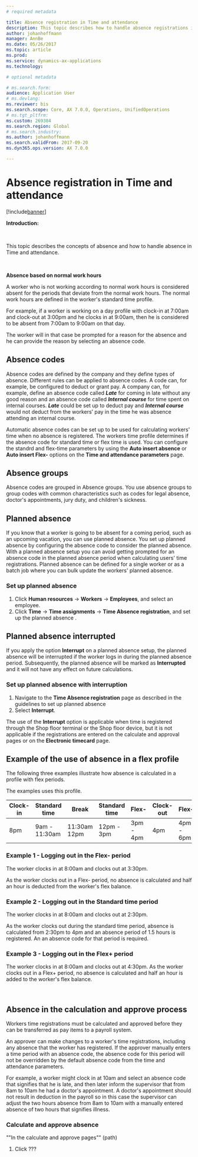 ```yaml
---
# required metadata

title: Absence registration in Time and attendance
description: This topic describes how to handle absence registrations in Time and attendance.
author: johanhoffmann
manager: AnnBe
ms.date: 05/26/2017
ms.topic: article
ms.prod: 
ms.service: dynamics-ax-applications
ms.technology: 

# optional metadata

# ms.search.form:  
audience: Application User
# ms.devlang: 
ms.reviewer: bis
ms.search.scope: Core, AX 7.0.0, Operations, UnifiedOperations
# ms.tgt_pltfrm: 
ms.custom: 269384
ms.search.region: Global
# ms.search.industry: 
ms.author: johanhoffmann
ms.search.validFrom: 2017-09-20
ms.dyn365.ops.version: AX 7.0.0

---
```


# Absence registration in Time and attendance

[!include[banner](../includes/banner.md)]

**Introduction:**

 

This topic describes the concepts of absence and how to handle absence in Time and
attendance.

 

**Absence based on normal work hours**

A worker who is not working according to normal work hours is considered absent for the periods that deviate from the normal work hours. The normal work hours are defined in the worker's standard time profile.

For example, if a worker is working on a day profile with clock-in at 7:00am and
clock-out at 3:00pm and he clocks in at 9:00am, then he is considered to be absent
from 7:00am to 9:00am on that day. 

The worker will in that case be prompted for a reason for the absence and he can provide the reason by selecting an absence code.

## Absence codes
Absence codes are defined by the company and they define types of absence.
Different rules can be applied to absence codes. A code can, for
example, be configured to deduct or grant pay. A company can, for example, define an absence code called ***Late*** for coming in late without any good reason and an absence code called ***Internal course*** for time spent on internal courses. ***Late*** could be set up to deduct pay and ***Internal course*** would not deduct from the workers’ pay in the time he was absence attending an internal course.

Automatic absence codes can be set up to be used for calculating workers' time when no absence is registered. The workers time profile determines if the absence code for standard time or flex time is used. You can configure the standrd and flex-time parameters by using the **Auto insert absence** or **Auto insert Flex-** options on the **Time and attendance parameters** page.

## Absence groups

Absence codes are grouped in Absence groups. You use absence groups to group codes with common characteristics such as codes for legal
absence, doctor's appointments, jury duty, and children's sickness.


## Planned absence
If you know that a worker is going to be absent for a coming period, such as an upcoming vacation, you can use planned absence. You set up planned absence by configuring the absence code to consider the planned absence. With a planned absence setup you can avoid getting prompted for an absence code in the planned absence period when calculating users' time registrations. Planned absence can be defined for a single worker or as a batch job where you can bulk update the workers' planned absence.

### Set up planned absence
1.	Click **Human resources** -> **Workers** -> **Employees**, and select an employee.
2.	Click **Time** -> **Time assignments** -> **Time Absence registration**, and set up the planned absence . 

## Planned absence interrupted
If you apply the option **Interrupt** on a planned absence setup, the planned absence will
be interrupted if the worker logs in during the planned absence period. Subsequently, the planned absence will be marked as **Interrupted** and it will not have any effect on future calculations. 

### Set up planned absence with interruption
1.	Navigate to the **Time Absence registration** page as described in the guidelines to set up planned absence
2.	Select **Interrupt**.

The use of the **Interrupt** option is applicable when time is registered through the Shop floor terminal
or the Shop floor device, but it is not applicable if the registrations are entered on the
calculate and approval pages or on the **Electronic timecard** page.

## Example of the use of absence in a flex profile

The following three examples illustrate how absence is calculated in a profile
with flex periods.

The examples uses this profile.

| Clock-in | Standard time | Break        | Standard time | Flex-     | Clock-out | Flex+     |
|----------|---------------|--------------|---------------|-----------|-----------|-----------|
| 8pm      | 9am - 11:30am | 11:30am 12pm | 12pm - 3pm    | 3pm - 4pm | 4pm       | 4pm - 6pm |


### Example 1 - Logging out in the Flex- period

The worker clocks in at 8:00am and clocks out at 3:30pm.

As the worker clocks out in a Flex- period, no absence is calculated and half an
hour is deducted from the worker's flex balance.

### Example 2 - Logging out in the Standard time period

The worker clocks in at 8:00am and clocks out at 2:30pm. 

As the worker clocks out during the standard time period, absence is calculated from 2:30pm to 4pm and an absence period of 1.5 hours is registered. An an absence code for that period is required.

### Example 3 - Logging out in the Flex+ period

The worker clocks in at 8:00am and clocks out at 4:30pm. As the worker clocks out
in a Flex+ period, no absence is calculated and half an hour is added to the
worker's flex balance.

 
## Absence in the calculation and approve process

Workers time registrations must be calculated and approved before they can
be transferred as pay items to a payroll system. 

An approver can make changes to a worker's time registrations, including any absence that the worker has registered. If the approver manually enters a time period with an absence code, the absence code for this period will not be
overridden by the default absence code from the time and attendance parameters.

For example, a worker might clock in at 10am and select an absence code that signifies that he is late,
and then later inform the supervisor that from 8am to 10am he had a doctor's appointment. A doctor's appointment should not result in deduction in the payroll so in this case the supervisor can adjust the two hours absence from 8am to 10am with a manually entered
absence of two hours that signifies illness.

### Calculate and approve absence 
""In the calculate and approve pages"" (path)

1.	Click ???


 
